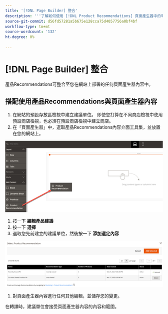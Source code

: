 ```yaml
---
title: '[!DNL Page Builder] 整合'
description: '''了解如何使用 [!DNL Product Recommendations] 頁面產生器中的單位。'
source-git-commit: d56fd57281a5b675e128cca75d4057756a0bf4bf
workflow-type: tm+mt
source-wordcount: '132'
ht-degree: 0%

---
```


# [!DNL Page Builder] 整合

產品Recommendations可整合至您在網站上部署的任何頁面產生器內容中。

## 搭配使用產品Recommendations與頁面產生器內容

1. 在網站的預設存放區檢視中建立建議單位。 即使您打算在不同商店檢視中使用預設商店檢視，也必須在預設商店檢視中建立商店。
1. 在「頁面產生器」中，選取產品Recommendations內容介面工具集，並放置在您的網站上。

![插入建議單位](assets/pb-insert.png)

1. 按一下 **編輯產品建議**
1. 按一下 **選擇**
1. 選取您先前建立的建議單位，然後按一下 **添加選定內容**

![插入建議單位](assets/pb-select.png)

1. 對頁面產生器內容進行任何其他編輯，並儲存您的變更。

在轉譯時，建議單位會接受頁面產生器內容的內容和範圍。
